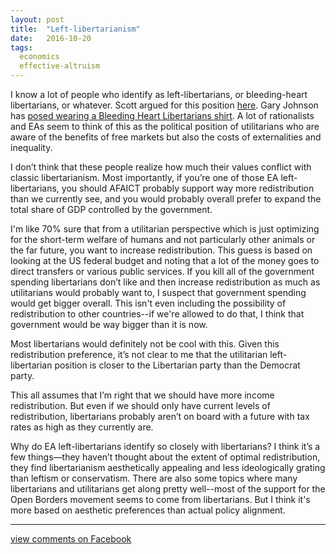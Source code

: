 ```yaml
---
layout: post
title:  "Left-libertarianism"
date:   2016-10-20
tags:
  economics
  effective-altruism
---
```


I know a lot of people who identify as left-libertarians, or bleeding-heart libertarians, or whatever. Scott argued for this position [here](slatestarcodex.com/2013/12/08/a-something-sort-of-like-left-libertarianism-ist-manifesto/). Gary Johnson has [posed wearing a Bleeding Heart Libertarians shirt](http://bleedingheartlibertarians.com/wp-content/uploads/2016/07/GaryJohnson1-1.jpg). A lot of rationalists and EAs seem to think of this as the political position of utilitarians who are aware of the benefits of free markets but also the costs of externalities and inequality.

I don’t think that these people realize how much their values conflict with classic libertarianism. Most importantly, if you’re one of those EA left-libertarians, you should AFAICT probably support way more redistribution than we currently see, and you would probably overall prefer to expand the total share of GDP controlled by the government.

I'm like 70% sure that from a utilitarian perspective which is just optimizing for the short-term welfare of humans and not particularly other animals or the far future, you want to increase redistribution. This guess is based on looking at the US federal budget and noting that a lot of the money goes to direct transfers or various public services. If you kill all of the government spending libertarians don’t like and then increase redistribution as much as utilitarians would probably want to, I suspect that government spending would get bigger overall. This isn't even including the possibility of redistribution to other countries--if we're allowed to do that, I think that government would be way bigger than it is now.

Most libertarians would definitely not be cool with this. Given this redistribution preference, it’s not clear to me that the utilitarian left-libertarian position is closer to the Libertarian party than the Democrat party.

This all assumes that I’m right that we should have more income redistribution. But even if we should only have current levels of redistribution, libertarians probably aren’t on board with a future with tax rates as high as they currently are.

Why do EA left-libertarians identify so closely with libertarians? I think it’s a few things—they haven’t thought about the extent of optimal redistribution, they find libertarianism aesthetically appealing and less ideologically grating than leftism or conservatism. There are also some topics where many libertarians and utilitarians get along pretty well--most of the support for the Open Borders movement seems to come from libertarians. But I think it's more based on aesthetic preferences than actual policy alignment.

----

[view comments on Facebook](https://www.facebook.com/bshlgrs/posts/10208902535175381)
